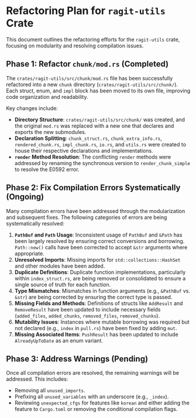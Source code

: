 # Refactoring Plan for `ragit-utils` Crate

This document outlines the refactoring efforts for the `ragit-utils` crate, focusing on modularity and resolving compilation issues.

## Phase 1: Refactor `chunk/mod.rs` (Completed)

The `crates/ragit-utils/src/chunk/mod.rs` file has been successfully refactored into a new `chunk` directory (`crates/ragit-utils/src/chunk/`). Each struct, enum, and `impl` block has been moved to its own file, improving code organization and readability.

Key changes include:

*   **Directory Structure**: `crates/ragit-utils/src/chunk/` was created, and the original `mod.rs` was replaced with a new one that declares and exports the new submodules.
*   **Declaration Splitting**: `chunk_struct.rs`, `chunk_extra_info.rs`, `rendered_chunk.rs`, `impl_chunk.rs`, `io.rs`, and `utils.rs` were created to house their respective declarations and implementations.
*   **`render` Method Resolution**: The conflicting `render` methods were addressed by renaming the synchronous version to `render_chunk_simple` to resolve the E0592 error.

## Phase 2: Fix Compilation Errors Systematically (Ongoing)

Many compilation errors have been addressed through the modularization and subsequent fixes. The following categories of errors are being systematically resolved:

1.  **`PathBuf` and `Path` Usage**: Inconsistent usage of `PathBuf` and `&Path` has been largely resolved by ensuring correct conversions and borrowing. `Path::new()` calls have been corrected to accept `&str` arguments where appropriate.
2.  **Unresolved Imports**: Missing imports for `std::collections::HashSet` and other modules have been added.
3.  **Duplicate Definitions**: Duplicate function implementations, particularly within `index_struct.rs`, are being removed or consolidated to ensure a single source of truth for each function.
4.  **Type Mismatches**: Mismatches in function arguments (e.g., `&PathBuf` vs. `&str`) are being corrected by ensuring the correct type is passed.
5.  **Missing Fields and Methods**: Definitions of structs like `AddResult` and `RemoveResult` have been updated to include necessary fields (`added_files`, `added_chunks`, `removed_files`, `removed_chunks`).
6.  **Mutability Issues**: Instances where mutable borrowing was required but not declared (e.g., `index` in `pull.rs`) have been fixed by adding `mut`.
7.  **Missing Associated Items**: `PushResult` has been updated to include `AlreadyUpToDate` as an enum variant.

## Phase 3: Address Warnings (Pending)

Once all compilation errors are resolved, the remaining warnings will be addressed. This includes:

*   Removing all `unused_imports`.
*   Prefixing all `unused_variables` with an underscore (e.g., `_index`).
*   Reviewing `unexpected_cfgs` for features like `korean` and either adding the feature to `Cargo.toml` or removing the conditional compilation flags.